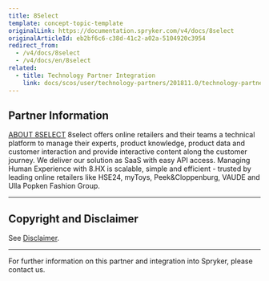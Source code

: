 ```yaml
---
title: 8Select
template: concept-topic-template
originalLink: https://documentation.spryker.com/v4/docs/8select
originalArticleId: eb2bf6c6-c38d-41c2-a02a-5104920c3954
redirect_from:
  - /v4/docs/8select
  - /v4/docs/en/8select
related:
  - title: Technology Partner Integration
    link: docs/scos/user/technology-partners/201811.0/technology-partner-integration.html
---
```


## Partner Information
[ABOUT 8SELECT](https://www.8select.com/en/)
8select offers online retailers and their teams a technical platform to manage their experts, product knowledge, product data and customer interaction and provide interactive content along the customer journey. We deliver our solution as SaaS with easy API access. Managing Human Experience with 8.HX is scalable, simple and efficient - trusted by leading online retailers like HSE24, myToys, Peek&Cloppenburg, VAUDE and Ulla Popken Fashion Group.

---

## Copyright and Disclaimer

See [Disclaimer](https://github.com/spryker/spryker-documentation).

---
For further information on this partner and integration into Spryker, please contact us.

<div class="hubspot-form js-hubspot-form" data-portal-id="2770802" data-form-id="163e11fb-e833-4638-86ae-a2ca4b929a41" id="hubspot-1"></div>

